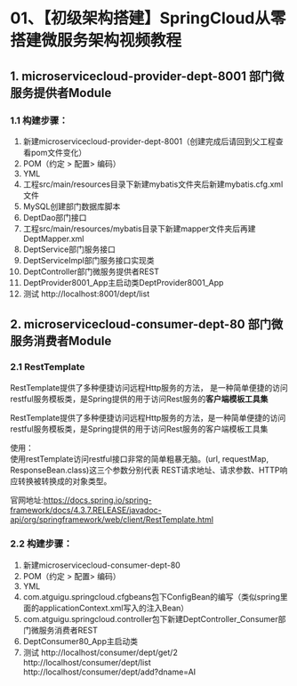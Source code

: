 # 01、【初级架构搭建】SpringCloud从零搭建微服务架构视频教程

## 1. microservicecloud-provider-dept-8001 部门微服务提供者Module

### 1.1 构建步骤：   
1. 新建microservicecloud-provider-dept-8001（创建完成后请回到父工程查看pom文件变化）   
2. POM（约定 > 配置> 编码）   
3. YML   
4. 工程src/main/resources目录下新建mybatis文件夹后新建mybatis.cfg.xml文件   
5. MySQL创建部门数据库脚本   
6. DeptDao部门接口   
7. 工程src/main/resources/mybatis目录下新建mapper文件夹后再建DeptMapper.xml   
8. DeptService部门服务接口   
9. DeptServiceImpl部门服务接口实现类   
10. DeptController部门微服务提供者REST   
11. DeptProvider8001_App主启动类DeptProvider8001_App   
12. 测试 http://localhost:8001/dept/list


## 2. microservicecloud-consumer-dept-80 部门微服务消费者Module   
### 2.1 RestTemplate   
RestTemplate提供了多种便捷访问远程Http服务的方法， 是一种简单便捷的访问restful服务模板类，是Spring提供的用于访问Rest服务的**客户端模板工具集**

RestTemplate提供了多种便捷访问远程Http服务的方法，是一种简单便捷的访问restful服务模板类，是Spring提供的用于访问Rest服务的客户端模板工具集

使用：   
使用restTemplate访问restful接口非常的简单粗暴无脑。(url, requestMap, ResponseBean.class)这三个参数分别代表 REST请求地址、请求参数、HTTP响应转换被转换成的对象类型。

官网地址:https://docs.spring.io/spring-framework/docs/4.3.7.RELEASE/javadoc-api/org/springframework/web/client/RestTemplate.html


### 2.2 构建步骤：   
1. 新建microservicecloud-consumer-dept-80   
2. POM（约定 > 配置> 编码）   
3. YML   
4. com.atguigu.springcloud.cfgbeans包下ConfigBean的编写（类似spring里面的applicationContext.xml写入的注入Bean）   
5. com.atguigu.springcloud.controller包下新建DeptController_Consumer部门微服务消费者REST   
6. DeptConsumer80_App主启动类   
17. 测试 http://localhost/consumer/dept/get/2   
http://localhost/consumer/dept/list   
http://localhost/consumer/dept/add?dname=AI
